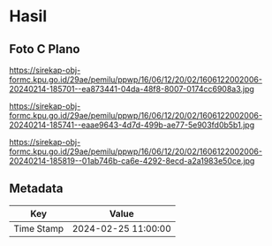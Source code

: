 # Hasil

## Foto C Plano

https://sirekap-obj-formc.kpu.go.id/29ae/pemilu/ppwp/16/06/12/20/02/1606122002006-20240214-185701--ea873441-04da-48f8-8007-0174cc6908a3.jpg

https://sirekap-obj-formc.kpu.go.id/29ae/pemilu/ppwp/16/06/12/20/02/1606122002006-20240214-185741--eaae9643-4d7d-499b-ae77-5e903fd0b5b1.jpg

https://sirekap-obj-formc.kpu.go.id/29ae/pemilu/ppwp/16/06/12/20/02/1606122002006-20240214-185819--01ab746b-ca6e-4292-8ecd-a2a1983e50ce.jpg


## Metadata

| Key        | Value               |
| ---------- | ------------------- |
| Time Stamp | 2024-02-25 11:00:00 |



